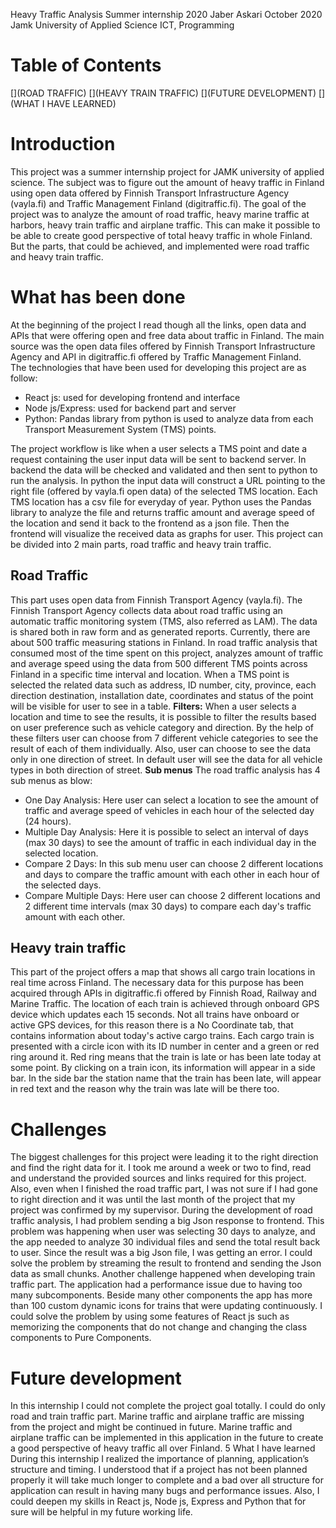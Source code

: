 Heavy Traffic Analysis
Summer internship 2020
Jaber Askari
October 2020
Jamk University of Applied Science
ICT, Programming

# Table of Contents

[](#introduction)
[](#what-has-been-done)
[](ROAD TRAFFIC)
[](HEAVY TRAIN TRAFFIC)
[](CHALLENGES)
[](FUTURE DEVELOPMENT)
[](WHAT I HAVE LEARNED)

# Introduction

This project was a summer internship project for JAMK university of applied science. The subject was to figure out the amount of heavy traffic in Finland using open data offered by Finnish Transport Infrastructure Agency (vayla.fi) and Traffic Management Finland (digitraffic.fi).
The goal of the project was to analyze the amount of road traffic, heavy marine traffic at harbors, heavy train traffic and airplane traffic. This can make it possible to be able to create good perspective of total heavy traffic in whole Finland. But the parts, that could be achieved, and implemented were road traffic and heavy train traffic.

# What has been done

At the beginning of the project I read though all the links, open data and APIs that were offering open and free data about traffic in Finland. The main source was the open data files offered by Finnish Transport Infrastructure Agency and API in digitraffic.fi offered by Traffic Management Finland.<br/>
The technologies that have been used for developing this project are as follow:

- React js: used for developing frontend and interface
- Node js/Express: used for backend part and server
- Python: Pandas library from python is used to analyze data from each Transport Measurement System (TMS) points.

The project workflow is like when a user selects a TMS point and date a request containing the user input data will be sent to backend server. In backend the data will be checked and validated and then sent to python to run the analysis. In python the input data will construct a URL pointing to the right file (offered by vayla.fi open data) of the selected TMS location. Each TMS location has a csv file for everyday of year. Python uses the Pandas library to analyze the file and returns traffic amount and average speed of the location and send it back to the frontend as a json file. Then the frontend will visualize the received data as graphs for user.
This project can be divided into 2 main parts, road traffic and heavy train traffic.

## Road Traffic

This part uses open data from Finnish Transport Agency (vayla.fi). The Finnish Transport Agency collects data about road traffic using an automatic traffic monitoring system (TMS, also referred as LAM). The data is shared both in raw form and as generated reports. Currently, there are about 500 traffic measuring stations in Finland.
In road traffic analysis that consumed most of the time spent on this project, analyzes amount of traffic and average speed using the data from 500 different TMS points across Finland in a specific time interval and location.
When a TMS point is selected the related data such as address, ID number, city, province, each direction destination, installation date, coordinates and status of the point will be visible for user to see in a table.
**Filters:**
When a user selects a location and time to see the results, it is possible to filter the results based on user preference such as vehicle category and direction. By the help of these filters user can choose from 7 different vehicle categories to see the result of each of them individually. Also, user can choose to see the data only in one direction of street.
In default user will see the data for all vehicle types in both direction of street.
**Sub menus**
The road traffic analysis has 4 sub menus as blow:

- One Day Analysis: Here user can select a location to see the amount of traffic and average speed of vehicles in each hour of the selected day (24 hours).
- Multiple Day Analysis: Here it is possible to select an interval of days (max 30 days) to see the amount of traffic in each individual day in the selected location.
- Compare 2 Days: In this sub menu user can choose 2 different locations and days to compare the traffic amount with each other in each hour of the selected days.
- Compare Multiple Days: Here user can choose 2 different locations and 2 different time intervals (max 30 days) to compare each day's traffic amount with each other.

## Heavy train traffic

This part of the project offers a map that shows all cargo train locations in real time across Finland. The necessary data for this purpose has been acquired through APIs in digitraffic.fi offered by Finnish Road, Railway and Marine Traffic.
The location of each train is achieved through onboard GPS device which updates each 15 seconds. Not all trains have onboard or active GPS devices, for this reason there is a No Coordinate tab, that contains information about today's active cargo trains.
Each cargo train is presented with a circle icon with its ID number in center and a green or red ring around it. Red ring means that the train is late or has been late today at some point. By clicking on a train icon, its information will appear in a side bar. In the side bar the station name that the train has been late, will appear in red text and the reason why the train was late will be there too.

# Challenges

The biggest challenges for this project were leading it to the right direction and find the right data for it. I took me around a week or two to find, read and understand the provided sources and links required for this project. Also, even when I finished the road traffic part, I was not sure if I had gone to right direction and it was until the last month of the project that my project was confirmed by my supervisor.
During the development of road traffic analysis, I had problem sending a big Json response to frontend. This problem was happening when user was selecting 30 days to analyze, and the app needed to analyze 30 individual files and send the total result back to user. Since the result was a big Json file, I was getting an error. I could solve the problem by streaming the result to frontend and sending the Json data as small chunks.
Another challenge happened when developing train traffic part. The application had a performance issue due to having too many subcomponents. Beside many other components the app has more than 100 custom dynamic icons for trains that were updating continuously. I could solve the problem by using some features of React js such as memorizing the components that do not change and changing the class components to Pure Components.

# Future development

In this internship I could not complete the project goal totally. I could do only road and train traffic part. Marine traffic and airplane traffic are missing from the project and might be continued in future.
Marine traffic and airplane traffic can be implemented in this application in the future to create a good perspective of heavy traffic all over Finland.
5 What I have learned
During this internship I realized the importance of planning, application’s structure and timing. I understood that if a project has not been planned properly it will take much longer to complete and a bad over all structure for application can result in having many bugs and performance issues.
Also, I could deepen my skills in React js, Node js, Express and Python that for sure will be helpful in my future working life.
